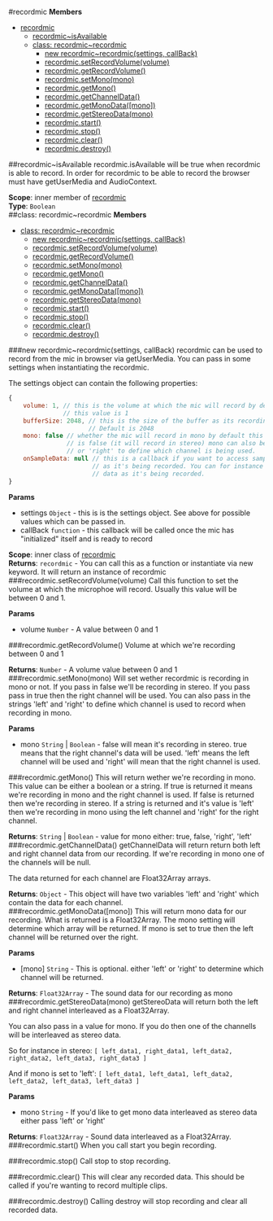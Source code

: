 <a name="module_recordmic"></a>
#recordmic
**Members**

* [recordmic](#module_recordmic)
  * [recordmic~isAvailable](#module_recordmic..isAvailable)
  * [class: recordmic~recordmic](#module_recordmic..recordmic)
    * [new recordmic~recordmic(settings, callBack)](#new_module_recordmic..recordmic)
    * [recordmic.setRecordVolume(volume)](#module_recordmic..recordmic#setRecordVolume)
    * [recordmic.getRecordVolume()](#module_recordmic..recordmic#getRecordVolume)
    * [recordmic.setMono(mono)](#module_recordmic..recordmic#setMono)
    * [recordmic.getMono()](#module_recordmic..recordmic#getMono)
    * [recordmic.getChannelData()](#module_recordmic..recordmic#getChannelData)
    * [recordmic.getMonoData([mono])](#module_recordmic..recordmic#getMonoData)
    * [recordmic.getStereoData(mono)](#module_recordmic..recordmic#getStereoData)
    * [recordmic.start()](#module_recordmic..recordmic#start)
    * [recordmic.stop()](#module_recordmic..recordmic#stop)
    * [recordmic.clear()](#module_recordmic..recordmic#clear)
    * [recordmic.destroy()](#module_recordmic..recordmic#destroy)

<a name="module_recordmic..isAvailable"></a>
##recordmic~isAvailable
recordmic.isAvailable will be true when recordmic is able to record. In order for recordmic to be able
to record the browser must have getUserMedia and AudioContext.

**Scope**: inner member of [recordmic](#module_recordmic)  
**Type**: `Boolean`  
<a name="module_recordmic..recordmic"></a>
##class: recordmic~recordmic
**Members**

* [class: recordmic~recordmic](#module_recordmic..recordmic)
  * [new recordmic~recordmic(settings, callBack)](#new_module_recordmic..recordmic)
  * [recordmic.setRecordVolume(volume)](#module_recordmic..recordmic#setRecordVolume)
  * [recordmic.getRecordVolume()](#module_recordmic..recordmic#getRecordVolume)
  * [recordmic.setMono(mono)](#module_recordmic..recordmic#setMono)
  * [recordmic.getMono()](#module_recordmic..recordmic#getMono)
  * [recordmic.getChannelData()](#module_recordmic..recordmic#getChannelData)
  * [recordmic.getMonoData([mono])](#module_recordmic..recordmic#getMonoData)
  * [recordmic.getStereoData(mono)](#module_recordmic..recordmic#getStereoData)
  * [recordmic.start()](#module_recordmic..recordmic#start)
  * [recordmic.stop()](#module_recordmic..recordmic#stop)
  * [recordmic.clear()](#module_recordmic..recordmic#clear)
  * [recordmic.destroy()](#module_recordmic..recordmic#destroy)

<a name="new_module_recordmic..recordmic"></a>
###new recordmic~recordmic(settings, callBack)
recordmic can be used to record from the mic in browser via 
getUserMedia. You can pass in some settings when instantiating the recordmic.

The settings object can contain the following properties:
```javascript
{
	volume: 1, // this is the volume at which the mic will record by default 
			   // this value is 1
	bufferSize: 2048, // this is the size of the buffer as its recording. 
					  // Default is 2048
	mono: false // whether the mic will record in mono by default this value 
				// is false (it will record in stereo) mono can also be 'left' 
				// or 'right' to define which channel is being used.
	onSampleData: null // this is a callback if you want to access sampledata 
					   // as it's being recorded. You can for instance modify 
					   // data as it's being recorded.
}
```

**Params**

- settings `Object` - this is is the settings object. See above for possible values which can be passed in.  
- callBack `function` - this callback will be called once the mic has "initialized" itself and is ready to record  

**Scope**: inner class of [recordmic](#module_recordmic)  
**Returns**: `recordmic` - You can call this as a function or instantiate via new keyword. It will return an instance of recordmic  
<a name="module_recordmic..recordmic#setRecordVolume"></a>
###recordmic.setRecordVolume(volume)
Call this function to set the volume at which the microphoe will record. Usually this value will be
between 0 and 1.

**Params**

- volume `Number` - A value between 0 and 1  

<a name="module_recordmic..recordmic#getRecordVolume"></a>
###recordmic.getRecordVolume()
Volume at which we're recording between 0 and 1

**Returns**: `Number` - A volume value between 0 and 1  
<a name="module_recordmic..recordmic#setMono"></a>
###recordmic.setMono(mono)
Will set wether recordmic is recording in mono or not. If you pass in false we'll be recording in
stereo. If you pass pass in true then the right channel will be used. You can also pass in the strings
'left' and 'right' to define which channel is used to record when recording in mono.

**Params**

- mono `String` | `Boolean` - false will mean it's recording in stereo. true means that the right channel's data
                             will be used. 'left' means the left channel will be used and 'right'
                             will mean that the right channel is used.  

<a name="module_recordmic..recordmic#getMono"></a>
###recordmic.getMono()
This will return wether we're recording in mono. This value can be either a boolean
or a string. If true is returned it means we're recording in mono and the right channel
is used. If false is returned then we're recording in stereo. If a string is returned and it's
value is 'left' then we're recording in mono using the left channel and 'right' for the 
right channel.

**Returns**: `String` | `Boolean` - value for mono either: true, false, 'right', 'left'  
<a name="module_recordmic..recordmic#getChannelData"></a>
###recordmic.getChannelData()
getChannelData will return return both left and right channel data from our recording.
If we're recording in mono one of the channels will be null.

The data returned for each channel are Float32Array arrays.

**Returns**: `Object` - This object will have two variables 'left' and 'right' which 
                 contain the data for each channel.  
<a name="module_recordmic..recordmic#getMonoData"></a>
###recordmic.getMonoData([mono])
This will return mono data for our recording. What is returned is a Float32Array.
The mono setting will determine which array will be returned. If mono is set to true
then the left channel will be returned over the right.

**Params**

- \[mono\] `String` - This is optional. either 'left' or 'right' to determine which channel will be returned.  

**Returns**: `Float32Array` - The sound data for our recording as mono  
<a name="module_recordmic..recordmic#getStereoData"></a>
###recordmic.getStereoData(mono)
getStereoData will return both the left and right channel interleaved as a Float32Array.

You can also pass in a value for mono. If you do then one of the channells will be interleaved as
stereo data.

So for instance in stereo:
```[ left_data1, right_data1, left_data2, right_data2, left_data3, right_data3 ]```

And if mono is set to 'left':
```[ left_data1, left_data1, left_data2, left_data2, left_data3, left_data3 ]```

**Params**

- mono `String` - If you'd like to get mono data interleaved as stereo data either pass 'left' or 'right'  

**Returns**: `Float32Array` - Sound data interleaved as a Float32Array.  
<a name="module_recordmic..recordmic#start"></a>
###recordmic.start()
When you call start you begin recording.

<a name="module_recordmic..recordmic#stop"></a>
###recordmic.stop()
Call stop to stop recording.

<a name="module_recordmic..recordmic#clear"></a>
###recordmic.clear()
This will clear any recorded data. This should be called if you're wanting to record multiple clips.

<a name="module_recordmic..recordmic#destroy"></a>
###recordmic.destroy()
Calling destroy will stop recording and clear all recorded data.

